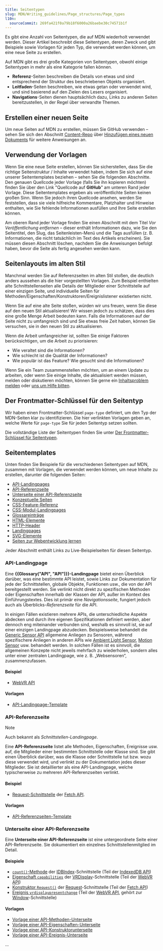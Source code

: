 ```yaml
---
title: Seitentypen
slug: MDN/Writing_guidelines/Page_structures/Page_types
l10n:
  sourceCommit: 269fa421f0a79b18f6000a26baebe30c74571b1f
---
```


Es gibt eine Anzahl von Seitentypen, die auf MDN wiederholt verwendet werden.
Dieser Artikel beschreibt diese Seitentypen, deren Zweck und gibt Beispiele sowie Vorlagen für jeden Typ, die verwendet werden können, um eine neue Seite zu erstellen.

Auf MDN gibt es drei große Kategorien von Seitentypen, obwohl einige Seitentypen in mehr als eine Kategorie fallen können.

- **Referenz**-Seiten beschreiben die Details von etwas und sind entsprechend der Struktur des beschriebenen Objekts organisiert.
- **Leitfaden**-Seiten beschreiben, wie etwas getan oder verwendet wird, und sind basierend auf den Zielen des Lesers organisiert.
- **Navigations**-Seiten dienen hauptsächlich dazu, Links zu anderen Seiten bereitzustellen, in der Regel über verwandte Themen.

## Erstellen einer neuen Seite

Um neue Seiten auf MDN zu erstellen, müssen Sie GitHub verwenden – sehen Sie sich den Abschnitt [Content-Repo](https://github.com/mdn/content) über [Hinzufügen eines neuen Dokuments](https://github.com/mdn/content/blob/main/CONTRIBUTING.md#adding-a-new-document) für weitere Anweisungen an.

## Verwendung der Vorlagen

Wenn Sie eine neue Seite erstellen, können Sie sicherstellen, dass Sie die richtige Seitenstruktur / Inhalte verwendet haben, indem Sie sich auf eine unserer Seitentemplates beziehen – sehen Sie die folgenden Abschnitte.
Den genauen Quellcode jeder Vorlage (falls Sie ihn kopieren möchten) finden Sie über den Link "Quellcode auf **GitHub**" am unteren Rand jeder Vorlage.
Diese Seitentemplates ergeben als veröffentlichte Seiten keinen großen Sinn. Wenn Sie jedoch ihren Quellcode ansehen, werden Sie feststellen, dass sie viele hilfreiche Kommentare, Platzhalter und Hinweise enthalten, wie Sie fehlende Informationen ausfüllen und Ihre Seite erstellen können.

Am oberen Rand jeder Vorlage finden Sie einen Abschnitt mit dem Titel _Vor Veröffentlichung entfernen_ – dieser enthält Informationen dazu, wie Sie den Seitentitel, den Slug, das Seitenleisten-Menü und die Tags ausfüllen (z. B. Informationen, die nicht tatsächlich im Text des Artikels erscheinen).
Sie müssen diesen Abschnitt löschen, nachdem Sie die Anweisungen befolgt haben, bevor die Seite als fertig angesehen werden kann.

## Seitenlayouts im alten Stil

Manchmal werden Sie auf Referenzseiten im alten Stil stoßen, die deutlich anders aussehen als die hier vorgestellten Vorlagen.
Zum Beispiel enthielten alte Schnittstellenseiten alle Details der Mitglieder einer Schnittstelle auf einer einzigen Seite, und individuelle Seiten für Methoden/Eigenschaften/Konstruktoren/Ereignislistener existierten nicht.

Wenn Sie auf eine alte Seite stoßen, würden wir uns freuen, wenn Sie diese auf den neuen Stil aktualisieren!
Wir wissen jedoch zu schätzen, dass dies eine große Menge Arbeit bedeuten kann.
Falls die Informationen auf der Seite nicht zu umfangreich sind und Sie etwas freie Zeit haben, können Sie versuchen, sie in den neuen Stil zu aktualisieren.

Wenn die Arbeit umfangreicher ist, sollten Sie einige Faktoren berücksichtigen, um die Arbeit zu priorisieren:

- Wie veraltet sind die Informationen?
- Wie schlecht ist die Qualität der Informationen?
- Wie populär ist das Feature? Wie gesucht sind die Informationen?

Wenn Sie ein Team zusammenstellen möchten, um an einem Update zu arbeiten, oder wenn Sie einige Inhalte, die aktualisiert werden müssen, melden oder diskutieren möchten, können Sie gerne ein [Inhaltsproblem melden](https://github.com/mdn/content/issues) oder [uns um Hilfe bitten](/de/docs/MDN/Community/Communication_channels).

## Der Frontmatter-Schlüssel für den Seitentyp

Wir haben einen Frontmatter-Schlüssel `page-type` definiert, um den Typ der MDN-Seiten klar zu identifizieren. Die hier verlinkten Vorlagen geben an, welche Werte für `page-type` Sie für jeden Seitentyp setzen sollten.

Die vollständige Liste der Seitentypen finden Sie unter [Der Frontmatter-Schlüssel für Seitentypen](/de/docs/MDN/Writing_guidelines/Page_structures/Page_types/Page_type_key).

## Seitentemplates

Unten finden Sie Beispiele für die verschiedenen Seitentypen auf MDN, zusammen mit Vorlagen, die verwendet werden können, um neue Inhalte zu erstellen, darunter die folgenden Seiten:

- [API-Landingpages](#api-landingpage)
- [API-Referenzseite](#api-referenzseite)
- [Unterseite einer API-Referenzseite](#unterseite_einer_api-referenzseite)
- [Konzeptuelle Seiten](#conceptual_page)
- [CSS-Feature-Referenz](#css_feature_reference_page)
- [CSS-Modul-Landingpages](#css_module_landing_page)
- [Glossareinträge](#glossary_page)
- [HTML-Elemente](#html_element_reference_page)
- [HTTP-Header](#http_header_reference_page)
- [Landingpages](#landing_page)
- [SVG-Elemente](#svg_element_reference_page)
- [Seiten zur Webentwicklung lernen](#learn_web_development_pages)

Jeder Abschnitt enthält Links zu Live-Beispielseiten für diesen Seitentyp.

### API-Landingpage

Eine **{{Glossary("API", "API")}}-Landingpage** bietet einen Überblick darüber, was eine bestimmte API leistet, sowie Links zur Dokumentation für jede der Schnittstellen, globale Objekte, Funktionen usw., die von der API bereitgestellt werden.
Sie verlinkt nicht direkt zu spezifischen Methoden oder Eigenschaften innerhalb der Klassen der API, außer im Kontext des Einführungstextes.
Dies ist primär eine _Navigationsseite_, fungiert jedoch auch als Überblicks-_Referenzseite_ für die API.

In einigen Fällen existieren mehrere APIs, die unterschiedliche Aspekte abdecken und durch ihre eigenen Spezifikationen definiert werden, aber dennoch eng miteinander verbunden sind, weshalb es sinnvoll ist, sie auf einer einzigen Landingpage abzudecken.
Beispielsweise behandelt die [Generic Sensor API](https://www.w3.org/TR/generic-sensor/) allgemeine Anliegen zu Sensoren, während spezifischere Anliegen in anderen APIs wie [Ambient Light Sensor](https://www.w3.org/TR/ambient-light/), [Motion Sensor](https://www.w3.org/TR/motion-sensors/) usw. behandelt werden.
In solchen Fällen ist es sinnvoll, die allgemeinen Konzepte nicht jeweils mehrfach zu wiederholen, sondern alles unter einer zentralen Landingpage, wie z. B. „Websensoren“, zusammenzufassen.

#### Beispiel

- [WebVR API](/de/docs/Web/API/WebVR_API)

#### Vorlagen

- [API-Landingpage-Template](/de/docs/MDN/Writing_guidelines/Page_structures/Page_types/API_landing_page_template)

### API-Referenzseite

> [!NOTE]
> Auch bekannt als _Schnittstellen-Landingpage_.

Eine **API-Referenzseite** listet alle Methoden, Eigenschaften, Ereignisse usw. auf, die Mitglieder einer bestimmten Schnittstelle oder Klasse sind.
Sie gibt einen Überblick darüber, was die Klasse oder Schnittstelle tut bzw. wozu diese verwendet wird, und verlinkt zu der Dokumentation jedes dieser Mitglieder.
Sie ist detaillierter als eine API-Landingpage, welche typischerweise zu mehreren API-Referenzseiten verlinkt.

#### Beispiel

- [Request-Schnittstelle](/de/docs/Web/API/Request) der [Fetch API](/de/docs/Web/API/Fetch_API).

#### Vorlagen

- [API-Referenzseiten-Template](/de/docs/MDN/Writing_guidelines/Page_structures/Page_types/API_reference_page_template)

### Unterseite einer API-Referenzseite

Eine **Unterseite einer API-Referenzseite** ist eine untergeordnete Seite einer API-Referenzseite.
Sie dokumentiert ein einzelnes Schnittstellenmitglied im Detail.

#### Beispiele

- [`count()`-Methode](/de/docs/Web/API/IDBIndex/count) der [IDBIndex](/de/docs/Web/API/IDBIndex)-Schnittstelle (Teil der [IndexedDB API](/de/docs/Web/API/IndexedDB_API))
- [Eigenschaft `capabilities`](/de/docs/Web/API/VRDisplay/capabilities) der [VRDisplay](/de/docs/Web/API/VRDisplay)-Schnittstelle (Teil der [WebVR API](/de/docs/Web/API/WebVR_API))
- [Konstruktor `Request()`](/de/docs/Web/API/Request/Request) der [Request](/de/docs/Web/API/Request)-Schnittstelle (Teil der [Fetch API](/de/docs/Web/API/Fetch_API))
- [Ereignis `vrdisplaypresentchange`](/de/docs/Web/API/Window/vrdisplaypresentchange_event) (Teil der [WebVR API](/de/docs/Web/API/WebVR_API), gehört zur [Window](/de/docs/Web/API/Window)-Schnittstelle)

#### Vorlagen

- [Vorlage einer API-Methoden-Unterseite](/de/docs/MDN/Writing_guidelines/Page_structures/Page_types/API_method_subpage_template)
- [Vorlage einer API-Eigenschaften-Unterseite](/de/docs/MDN/Writing_guidelines/Page_structures/Page_types/API_property_subpage_template)
- [Vorlage einer API-Konstruktorunterseite](/de/docs/MDN/Writing_guidelines/Page_structures/Page_types/API_constructor_subpage_template)
- [Vorlage einer API-Ereignis-Unterseite](/de/docs/MDN/Writing_guidelines/Page_structures/Page_types/API_event_subpage_template)

...
